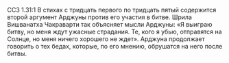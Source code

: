 ССЗ 1.31:1	В стихах с тридцать первого по тридцать пятый содержится второй аргумент Арджуны против его участия в битве. Шрила Вишванатха Чакраварти так объясняет мысли Арджуны: «Я выиграю битву, но меня ждут ужасные страдания. Те, кого я убью, отправятся на Солнце, но меня ничего хорошего не ждет». Арджуна продолжает говорить о тех бедах, которые, по его мнению, обрушатся на него после битвы.
